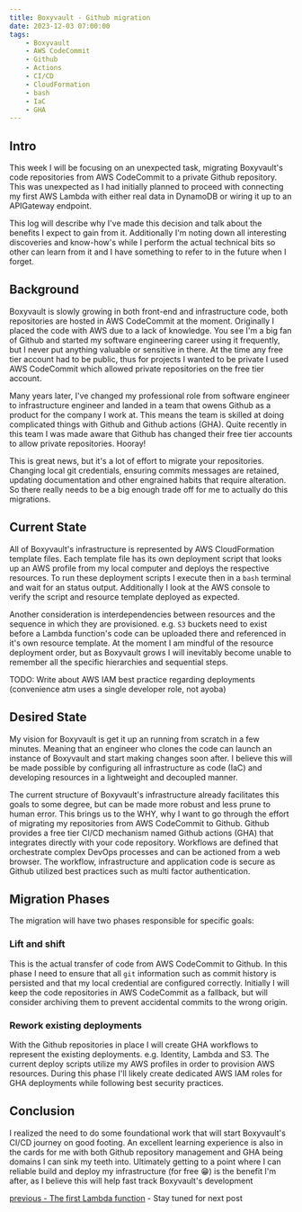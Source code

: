 ```yaml
---
title: Boxyvault - Github migration
date: 2023-12-03 07:00:00
tags:
    - Boxyvault
    - AWS CodeCommit
    - Github
    - Actions
    - CI/CD
    - CloudFormation
    - bash
    - IaC
    - GHA
---
```


## Intro

This week I will be focusing on an unexpected task, migrating Boxyvault's code repositories from AWS CodeCommit to a private Github repository. This was unexpected as I had initially planned to proceed with connecting my first AWS Lambda with either real data in DynamoDB or wiring it up to an APIGateway endpoint.

This log will describe why I've made this decision and talk about the benefits I expect to gain from it. Additionally I'm noting down all interesting discoveries and know-how's while I perform the actual technical bits so other can learn from it and I have something to refer to in the future when I forget.

## Background

Boxyvault is slowly growing in both front-end and infrastructure code, both repositories are hosted in AWS CodeCommit at the moment. Originally I placed the code with AWS due to a lack of knowledge. You see I'm a big fan of Github and started my software engineering career using it frequently, but I never put anything valuable or sensitive in there. At the time any free tier account had to be public, thus for projects I wanted to be private I used AWS CodeCommit which allowed private repositories on the free tier account.

Many years later, I've changed my professional role from software engineer to infrastructure engineer and landed in a team that owens Github as a product for the company I work at. This means the team is skilled at doing complicated things with Github and Github actions (GHA). Quite recently in this team I was made aware that Github has changed their free tier accounts to allow private repositories.
Hooray!

This is great news, but it's a lot of effort to migrate your repositories. Changing local git credentials, ensuring commits messages are retained, updating documentation and other engrained habits that require alteration. So there really needs to be a big enough trade off for me to actually do this migrations.

## Current State

All of Boxyvault's infrastructure is represented by AWS CloudFormation template files. Each template file has its own deployment script that looks up an AWS profile from my local computer and deploys the respective resources. To run these deployment scripts I execute then in a `bash` terminal and wait for an status output. Additionally I look at the AWS console to verify the script and resource template deployed as expected.

Another consideration is interdependencies between resources and the sequence in which they are provisioned. e.g. `S3` buckets need to exist before a Lambda function's code can be uploaded there and referenced in it's own resource template. At the moment I am mindful of the resource deployment order, but as Boxyvault grows I will inevitably become unable to remember all the specific hierarchies and sequential steps.

TODO: Write about AWS IAM best practice regarding deployments (convenience atm uses a single developer role, not ayoba)

## Desired State

My vision for Boxyvault is get it up an running from scratch in a few minutes. Meaning that an engineer who clones the code can launch an instance of Boxyvault and start making changes soon after. I believe this will be made possible by configuring all infrastructure as code (IaC) and developing resources in a lightweight and decoupled manner.

The current structure of Boxyvault's infrastructure already facilitates this goals to some degree, but can be made more robust and less prune to human error. This brings us to the WHY, why I want to go through the effort of migrating my repositories from AWS CodeCommit to Github. Github provides a free tier CI/CD mechanism named Github actions (GHA) that integrates directly with your code repository. Workflows are defined that orchestrate complex DevOps processes and can be actioned from a web browser. The workflow, infrastructure and application code is secure as Github utilized best practices such as multi factor authentication.

## Migration Phases

The migration will have two phases responsible for specific goals:

### Lift and shift

This is the actual transfer of code from AWS CodeCommit to Github. In this phase I need to ensure that all `git` information such as commit history is persisted and that my local credential are configured correctly. Initially I will keep the code repositories in AWS CodeCommit as a fallback, but will consider archiving them to prevent accidental commits to the wrong origin.

### Rework existing deployments

With the Github repositories in place I will create GHA workflows to represent the existing deployments. e.g. Identity, Lambda and S3. The current deploy scripts utilize my AWS profiles in order to provision AWS resources. During this phase I'll likely create dedicated AWS IAM roles for GHA deployments while following best security practices.

## Conclusion

I realized the need to do some foundational work that will start Boxyvault's CI/CD journey on good footing. An excellent learning experience is also in the cards for me with both Github repository management and GHA being domains I can sink my teeth into. Ultimately getting to a point where I can reliable build and deploy my infrastructure (for free 😁) is the benefit I'm after, as I believe this will help fast track Boxyvault's development

[previous - The first Lambda function](https://jaxsbr.github.io/pkb-blog/2023/11/10/boxyvault-the-first-lambda-function/) - Stay tuned for next post
